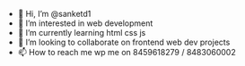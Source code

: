 - 👋 Hi, I’m @sanketd1
- 👀 I’m interested in web development
- 🌱 I’m currently learning html css js
- 💞️ I’m looking to collaborate on frontend web dev projects
- 📫 How to reach me wp me on 8459618279 / 8483060002

<!---
sanketd1/sanketd1 is a ✨ special ✨ repository because its `README.md` (this file) appears on your GitHub profile.
You can click the Preview link to take a look at your changes.
--->
